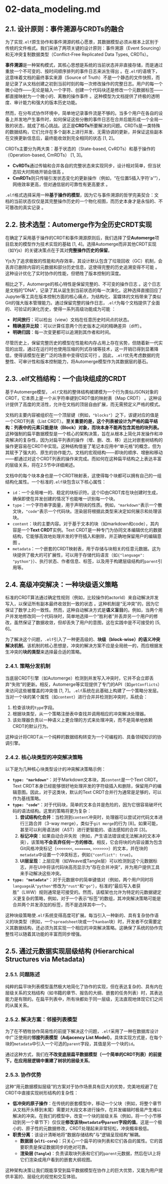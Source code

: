 # 02-data_modeling.md

## 2.1. 设计原则：事件溯源与CRDTs的融合

为了实现`.elf`原生协作和事件溯源的核心愿景，其数据模型必须从根本上区别于传统的文件格式。我们采纳了两项关键的设计原则：事件溯源（Event Sourcing）和无冲突复制数据类型（Conflict-Free Replicated Data Types, CRDTs）。

**事件溯源**是一种架构模式，其核心思想是系统的当前状态并非直接存储，而是通过重放一个不可变的、按时间顺序排列的事件日志来派生得出 。在`.elf`的语境下，这意味着文档的最终事实来源（Source of Truth）不是一个静态的文件快照，而是记录了从文档创建之初到当前时刻的每一次修改操作的完整日志。用户的每一个微小动作——无论是输入一个字符、创建一个代码块还是修改一个元数据标签——都直接映射为一个微小的、离散的操作事件 。这种模型为文档提供了终极的透明度、审计能力和强大的版本历史功能。

然而，在分布式协作环境中，简单地记录事件流是不够的。当多个用户在各自的设备上并发地产生事件时，如何保证这些分散的事件日志在合并后能形成一个全局一致的状态，就成了核心挑战。这正是**CRDTs**所要解决的问题。CRDTs是一类特殊的数据结构，它们允许在多个副本上进行并发、无需协调的更新，并保证这些副本在交换更新信息后，最终能收敛到完全相同的状态 [1, 2]。

CRDTs主要分为两大类：基于状态的（State-based, CvRDTs）和基于操作的（Operation-based, CmRDTs） [1, 3]。

-   **CvRDTs**通过传输和合并各自的完整状态来实现同步，设计相对简单，但当状态较大时网络开销会很高 。
-   **CmRDTs**则只传输引发状态变化的更新操作（例如，“在位置5插入字符'a'”），网络效率更高，但对通信层的可靠性有更高要求 。

`.elf`格式选择采用一种**基于操作的模型**，因为它与事件溯源的哲学完美契合：文档的当前状态仅仅是其完整操作历史的一个物化视图，而历史本身才是永恒的、不可篡改的真实记录 。

## 2.2. 技术选型：Automerge作为全历史CRDT实现

在确定了采用基于操作的CRDT和事件溯源原则后，我们选择了受**Automerge**项目启发的模型作为技术实现的基础 [1, 4]。选择Automerge而非其他CRDT实现（如Yjs）的关键决策点在于其对**完整操作历史的保留**。

Yjs为了追求极致的性能和内存效率，其设计默认包含了垃圾回收（GC）机制，会丢弃已删除内容的元数据和部分历史信息，这使得完整的历史追溯变得不可能 。这种设计优化了实时协作的性能，但牺牲了版本控制的深度。

相比之下，Automerge的核心特性是保留完整的、不可变的操作日志 。这个日志是文档的“DNA”，记录了其从诞生到当前状态的每一次演化。这种选择直接回应了Jupyter等工具在版本控制方面的核心痛点，为结构化、富媒体的文档带来了类似Git的强大版本管理能力。通过保留完整的操作日志，`.elf`为每个文档提供了全面的、可验证的演化历史，使得一系列高级功能成为可能 ：

-   **时间旅行**：可以检出（view）文档在任意历史时间点的状态。
-   **精确差异比较**：可以计算任意两个历史版本之间的精确差异（diff）。
-   **明确归因**：每一次变更都可以追溯到其作者和时间。

尽管历史上，保留完整历史的模型在性能和内存占用上存在劣势，但随着新一代实现的出现，通过在运行时也使用压缩的列式存储等技术，这一开销已得到显著降低，使得该模型在更广泛的场景中变得切实可行 。因此，`.elf`优先考虑数据的完整性、可审计性和版本控制能力，将Automerge模型作为其数据层的基石。

## 2.3. .elf文档结构：一个由块组成的CRDT

基于Automerge模型，`.elf`文档的整体结构被建模为一个行为类似JSON对象的CRDT，它本质上是一个从字符串键到CRDT值的映射表（Map CRDT） 。这种设计提供了高度的灵活性，允许在文档的顶层自由扩展，而无需预定义严格的模式。

文档的主要内容被组织在一个顶层键（例如，`"blocks"`）之下，该键对应的值是一个CRDT列表（List CRDT）。**至关重要的是，这个列表被设计为严格的扁平结构：列表中的元素只能是块（Block）对象，而块本身不能再包含其他的块列表。** 这种强制的扁平数据模型是一个核心的架构决策，旨在从根本上简化并发操作和冲突解决的复杂性，因为对扁平列表的操作（增、删、改、移）远比对嵌套树结构的操作更容易在CRDT中实现。这种结构借鉴了笔记本应用中“单元格”的概念，但为其赋予了强大的、原生的协作能力。文档的宏观结构——即块的顺序、增删和移动——都通过对这个CRDT列表的操作来完成。而如何在这种扁平结构之上表达丰富的层级关系，将在2.5节中详细阐述。

文档中的每个块本身也是一个CRDT映射表，这使得每个块都可以拥有自己的一组结构化属性。一个标准的`.elf`块包含以下核心属性：

-   `id`：一个全局唯一的、稳定的块标识符。这个ID由CRDT库在块创建时生成，确保即使在并发创建的情况下也能唯一识别每一个块。
-   `type`：一个字符串字面量，用于声明块的性质。例如，`"markdown"`表示一个散文块，`"code"`表示一个代码块。渲染层将根据此类型来决定如何展示和处理该块。
-   `content`：块的主要内容。对于基于文本的块（如markdown和code），其内容是一个**Text CRDT**实例。Text CRDT是一种专门为协同文本编辑优化的数据结构，它能够高效地处理并发的字符插入和删除，并正确地保留用户的编辑意图 。
-   `metadata`：一个嵌套的CRDT映射表，用于存储与块相关的任意元数据。这为块提供了极大的可扩展性，可以用于存储代码语言（如`{"language": "python"}`）、执行状态、作者信息、标签，以及用于构建层级结构的`parent`引用等。

## 2.4. 高级冲突解决：一种块级语义策略

标准的CRDT算法通过确定性规则（例如，比较操作的actorId）来自动解决并发写入，以保证所有副本最终收敛到一致的状态 。这种机制是“无冲突”的，因为它保证了数学上的一致性。然而，这种自动解决方式是**语义盲目**的。例如，当两个用户并发地修改同一个代码块时，简单地选择一个“胜利者”并丢弃另一个用户的修改，虽然保证了数据收敛，但却丢失了用户的意图，这在实践中是不可接受的 [5, 6]。

为了解决这个问题，`.elf`引入了一种更高级的、**块级（block-wise）的语义冲突解决机制**。该机制的核心思想是，冲突的解决方案不应是全局统一的，而应根据发生冲突的**块的类型**来选择最合适的策略。

### 2.4.1. 策略分发机制

当底层CRDT引擎（如Automerge）检测到并发写入冲突时，它并不会立即丢弃“失败”的更新。相反，Automerge等实现提供了专门的API（如`getConflicts`）来访问这些被覆盖的冲突值 [1, 7]。`.elf`系统在此基础上构建了一个策略分发层。当对一个块的某个属性（如`content`）进行合并并检测到冲突时，系统会：

1.  检查该块的`type`字段。
2.  根据块类型，从一个策略注册表中查找并调用相应的冲突解决处理器。
3.  该处理器负责以一种语义上更合理的方式来处理冲突，而不是简单地依赖CRDT的默认行为。

这种设计将CRDT从一个纯粹的数据结构转变为一个可编程的、具备领域知识的协调引擎。

### 2.4.2. 核心块类型的冲突解决策略

以下是为几种核心块类型设计的冲突解决策略示例：

-   **`type: "markdown"`**：对于Markdown文本块，其`content`是一个Text CRDT。Text CRDT本身已经能够很好地处理并发的字符级插入和删除，保留用户的编辑意图。因此，对于这类块，默认的Text CRDT合并行为通常是足够的，可以作为基线策略。
-   **`type: "code"`**：对于代码块，简单的文本合并是危险的，因为它很容易破坏代码的语法结构。这里的策略将更为复杂：
    1.  **尝试结构化合并**：当检测到`content`冲突时，处理器可以尝试对代码文本进行三路合并（3-way merge），类似于`git merge`的行为 [8]。如果可能，甚至可以利用语法树（AST）进行更智能的、语法感知的合并 [3]。
    2.  **标记冲突**：如果自动合并失败（例如，产生语法错误或无法解决的文本冲突），该策略**不会丢弃任何一方的修改**。相反，它会将块的内容设置为包含Git风格冲突标记（`<<<<<<<`, `=======`, `>>>>>>>`）的文本，并在块的`metadata`中设置一个冲突标志，例如`{"conflict": true}`。
    3.  **UI层呈现**：上层应用（如Weave或Tangle层）可以检测到这个元数据标志，并在UI中将该代码块高亮显示为“存在合并冲突”，并为用户提供工具来手动解决这些冲突。
-   **`type: "metadata"`**：对于元数据中的简单键值对（例如，两个用户同时将`language`从`"python"`修改为`"rust"`和`"go"`），标准的“最后写入者获胜”（LWW）规则通常是可接受的。然而，该框架也允许为特定的元数据键定义更复杂的策略，例如，对于一个表示“标签”的数组，其冲突解决策略可能是合并两个并发添加的标签，而不是选择其中一个。

这种块级策略使`.elf`系统变得高度可扩展。每当引入一种新的、具有复杂协作语义的块类型（例如，一个`spreadsheet`块或一个`kanban`块）时，开发者不仅需要定义其数据结构，还必须为其实现一个相应的冲突解决策略。这确保了系统的协作完整性可以随着其功能的丰富而同步增强。

## 2.5. 通过元数据实现层级结构 (Hierarchical Structures via Metadata)

### 2.5.1. 问题陈述

纯粹的扁平块列表模型虽然极大地简化了协作的实现，但在表达复杂的、具有内在层级关系的文档结构（如书籍的章节、报告的大纲、嵌套的任务列表）时，其表达能力是有限的。在扁平列表中，所有块都处于同一层级，无法直观地体现它们之间的从属关系。

### 2.5.2. 解决方案：邻接列表模型

为了在不牺牲协作简易性的前提下解决这个问题，`.elf`采用了一种在数据库设计中广泛使用的**邻接列表模型（Adjacency List Model）**。具体实现方式是，在每个块的`metadata`中引入一个可选的`parent`字段，其值是另一个块的`id`。

通过这种方式，我们在**不改变底层扁平数据模型（一个简单的CRDT列表）的前提下，在应用层逻辑中重建了树状的层级关系**。

### 2.5.3. 协作优势

这种“用元数据模拟层级”的方案对于协作场景具有巨大的优势，完美地规避了在CRDT中直接实现树形结构的复杂性：

-   **低冲突的原子操作**：在传统的嵌套模型中，移动一个父块（例如，将整个章节从文档开头移到末尾）需要对大段文本进行操作，在并发编辑时极易产生难以解决的冲突。在我们的模型中，改变一个块的层级关系（例如，将一个小节移动到另一个章节下）仅仅是**修改该块`metadata`中`parent`字段的值**。这是一个极小的、原子性的元数据修改，CRDT处理起来非常轻松，冲突概率极低。
-   **职责分离**：该设计清晰地将“数据存储结构”与“逻辑呈现结构”解耦。
    -   **数据层 (`elfi-core`)**：只关心一个扁平的块列表和它们各自的属性。它的首要职责是保证数据同步的绝对可靠。
    -   **渲染层 (`Tangle`)**：负责读取块列表和它们的`parent`元数据，然后在UI上将它们渲染成用户看到的嵌套大纲视图。

这种架构决策让我们既能享受到扁平数据模型在协作上的巨大优势，又能为用户提供丰富的、层级化的视觉和交互体验。


